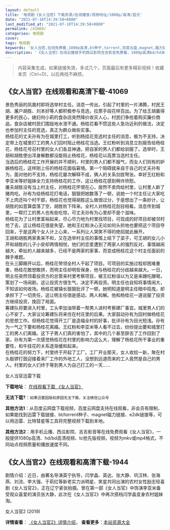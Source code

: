 ```yaml
---
layout: default
title: '电视剧《女人当官》下载资源/在线播放/视频地址/1080p/高清/蓝光'
date: "2021-07-10T14:39:58+0800"
last_modified_at: "2021-07-10T14:39:58+0800"
permalink: /41069/
categories: 电视剧
cover:
tags: 电视剧
keywords: '女人当官,在线免费看,1080p高清,bt种子,torrent,百度云盘,magnet,磁力链,迅雷下载资源'
description: '《女人当官》在线云播放手机西瓜影院吉吉影音免费看，1080p高清bd/hd未删减完整版和tc抢先枪版，mkv/mp4格式，附带bt/torrent种子、magnet/磁力链、百度云盘、网盘资源迅雷下载链接'
---
```


>内容采集生成，如果链接失效，多试几个，页面最后有更多精彩视频！收藏本页（Ctrl+D)，以后再找不麻烦。


## 《女人当官》在线观看和高清下载-41069

景色秀丽的凤凰村即将选举村主任。消息一传出，引起了村里的一片沸腾，村民王胡、屠户胡胜、刘本好等人都积极参与竞选，拉票手段花样百出。为了给王胡赢得更多的民心，媳妇何小莉的食杂店突然降价收买人心，村民们争抢着购买廉价商品，食杂店被村民们围拢地水泄不通。杨桂花看不惯这些人急功近利的做法，决定也参加村主任的竞选，真正为群众做些实事。<br />杨桂花的丈夫孙有为在城里打工，听到杨挂花竞选村主任的消息，极为不支持，决定带上在城里打工的男人们回村阻止杨桂花当选。王红粉听到消息立刻报告给杨桂花，杨桂花号召村里的女人们各显神通，把自家的男人们都给驯服了。选举时，王胡和胡胜使出浑身解数都没能阻止杨桂花，杨桂花以高票当选村主任。<br />当选后的杨桂花工作开展的并不顺利，村里的男人们都不服气，而女人们则有的妒嫉杨桂花，这样刚上任的杨桂花面临窘境。第一个阻碍就来自于自己的丈夫孙有为，面对他的不支持，杨桂花屡次解释不成，俩人的关系剑拔弩张。幸好王红粉和李亚米等好姐妹全力支持杨桂花的工作，这让杨桂花感到稍许欣慰。<br />屠夫胡胜没有当上村主任，对杨桂花怀恨在心，居然不卖肉给村里，让村里人断了猪肉吃。孙有为给杨桂花打电话，狠狠把她数落了一顿，说她一个村主任让大家吃不上肉还叫个村干部，杨桂花也觉得胡胜这么做很过分，于是想出了一条妙计，让胡胜的如意算盘落了空，胡胜败下阵来。全村人对杨桂花刮目相看。消息传到城里，一帮打工的男人也有些吃惊，可丈夫孙有为心里却不是个滋味。<br />杨桂花为了让村里富裕起来，尽心尽力地为村里找项目，可现成的好项目却被邻村抢了去，这让杨桂花很是失望。她和王红粉决心无论如何头拱地也要把这个项目夺回来，于是这两个女人计上心来，一系列让人哭笑不得的绝招就此展开。<br />王胡和胡胜两家素来不和，又在选举村主任的事情上结下了梁子，可王胡的女儿小芹和胡胜的儿子小安却两情相悦，他们的恋爱遭到了两家人的强烈反对，事情越闹越大，牵扯的人越来越多，已经不是两家的家事，而变成杨桂花这个村主任面前的棘手难题。<br />在头三脚踢开以后，杨桂花带领全村人干起了项目。可项目的实施过程却困难重重，杨桂花敢想敢拼，而明主任却明哲保身，他与杨桂花的分歧越来越大。一日，明主任突然领着投资方的总管来村里考察项目，被王红粉误以为又是来蹭吃蹭喝，策划了一场闹剧，这让投资方很生气，决定不再投资。明主任也自知将事情闹大，不知该如何收场。杨桂花被镇长狠狠批评了一顿，她明知道是明主任暗中捣鬼，却承担下了一切责任，这让明主任很是感动，两人和解。他和杨桂花一道说服了投资方继续投资，挽回了局面。<br />筹建队将要进入村里，工头李加油带着一帮男人进村考察建厂事宜。城里男人们的心不安了。大家议论筹建队将来住在村庄里的后果。大家鼓动孙有为回村做杨桂花的思想工作。但杨桂花觉得开工厂是造福全村的好事，批评孙有为目光短浅。孙有为一气之下要和杨桂花离婚。王红粉和李亚米等人看不过去，纷纷提出要和城里打工的男人们离婚。这下子男人们真的害怕了，其中的几个甚至辞去了工作回到了家。孙有为第一次感觉杨桂花在村里的影响力这么大，理解了杨桂花所干事业的重要性，和牛挂花的关系逐渐缓和起来。<br />在杨桂花的努力下，村里终于开起了工厂。工厂开业那天，女人收拾一新，聚在村头敲锣打鼓迎接着来厂工作的外地工人，没想到远道而来的工人竟然是自己的男人。村里的女人们终于等到男人为自己打工的一天&hellip;…


女人当官迅雷下载

**下载地址**： [在线观看下载 《女人当官》](https://www.993dy.com//vod-detail-id-11254.html) 


**无法下载?**：`如果迅雷因版权原因无法下载，关注微信公众号 `

**其他方法1**：从百度云网盘下载视频，百度云网盘支持在线观看，非会员有限制，如果能找到迅雷下载链接、bt/torrent种子、magnet磁力链接、e2dk链接等，可以用迅雷、比特彗星等工具将完整视频下载到本地。

**其他方法2**：用手机云播、西瓜影院、吉吉影音等在线免费观看《女人当官》，一般提供1080p高清、hd/bd高清视频、tc抢先版视频，视频为mkv或mp4格式，不同站点视频质量和播放速度不同。


## 《女人当官2》在线观看和高清下载-1944

剧情介绍：近日，由著名导演英宁执导，闫学晶、英达、张大静、巩汉林、张海燕、刘流、李大强、于莉红等新老实力派明星、笑星共同出演的农村女性励志轻喜剧《女人当官2》，正在辽宁紧张拍摄。曾在第一部《女人当官》中饰演李亚米备受观众喜爱的演员张大静，此次在《女人当官2》中再次搭档闫学晶变身农村姐妹淘。


女人当官2 (2019)

**详情查看**： [《女人当官2》详情介绍](/movie/1944/)， **查看更多**：[本站资源大全](/movie/t/all/)

